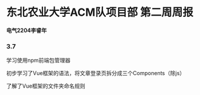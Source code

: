 # 东北农业大学ACM队项目部 第二周周报

**电气2204李睿年**

 ### 3.7

学习使用npm前端包管理器

初步学习了Vue框架的语法，将文章登录页拆分成三个Components（除js）

了解了Vue框架的文件夹命名规则